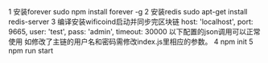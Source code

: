 1 安装forever
sudo npm install forever -g
2 安装redis
sudo apt-get install redis-server
3 编译安装wificoind启动并同步完区块链
  host: 'localhost',
  port: 9665,
  user: 'test',
  pass: 'admin',
  timeout: 30000
以下配置的json调用可以正常使用
如修改了主链的用户名和密码需修改index.js里相应的参数。
4 npm init
5 npm run start
